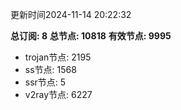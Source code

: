 更新时间2024-11-14 20:22:32

**总订阅: 8**
**总节点: 10818**
**有效节点: 9995**
- trojan节点: 2195
- ss节点: 1568
- ssr节点: 5
- v2ray节点: 6227
